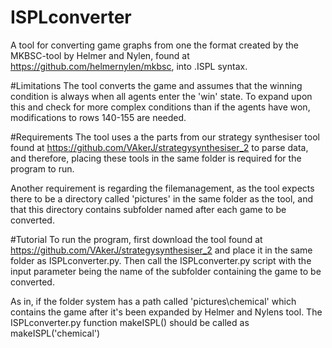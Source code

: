 # ISPLconverter
A tool for converting game graphs from one the format created by the MKBSC-tool by Helmer and Nylen, found at https://github.com/helmernylen/mkbsc, into .ISPL syntax.

#Limitations
The tool converts the game and assumes that the winning condition is always when all agents enter the 'win' state. To expand upon this and check for more complex conditions than if the agents have won, modifications to rows 140-155 are needed.

#Requirements
The tool uses a the parts from our strategy synthesiser tool found at https://github.com/VAkerJ/strategysynthesiser_2 to parse data, and therefore, placing these tools in the same folder is required for the program to run.

Another requirement is regarding the filemanagement, as the tool expects there to be a directory called 'pictures' in the same folder as the tool, and that this directory contains subfolder named after each game to be converted.

#Tutorial
To run the program, first download the tool found at https://github.com/VAkerJ/strategysynthesiser_2 and place it in the same folder as ISPLconverter.py. Then call the ISPLconverter.py script with the input parameter being the name of the subfolder containing the game to be converted.

As in, if the folder system has a path called 'pictures\chemical\' which contains the game after it's been expanded by Helmer and Nylens tool. The ISPLconverter.py function makeISPL() should be called as makeISPL('chemical')
